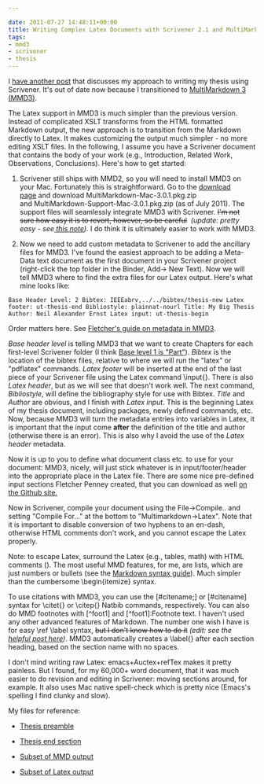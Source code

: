 ```yaml
---

date: 2011-07-27 14:48:11+00:00
title: Writing Complex Latex Documents with Scrivener 2.1 and MultiMarkDown 3
tags:
- mmd3
- scrivener
- thesis
---
```


I [have another post](http://neilernst.net/2010/09/04/some-notes-on-integrating-mendeley-scrivener-multimarkdown-and-xelatex/#comment-362) that discusses my approach to writing my thesis using Scrivener. It's out of date now because I transitioned to [MultiMarkdown 3 (MMD3)](https://github.com/fletcher/peg-multimarkdown).

The Latex support in MMD3 is much simpler than the previous version. Instead of complicated XSLT transforms from the HTML formatted Markdown output, the new approach is to transition from the Markdown directly to Latex. It makes customizing the output much simpler - no more editing XSLT files. In the following, I assume you have a Scrivener document that contains the body of your work (e.g., Introduction, Related Work, Observations, Conclusions). Here's how to get started:

1. Scrivener still ships with MMD2, so you will need to install MMD3 on your Mac. Fortunately this is straightforward. Go to the [download page](https://github.com/fletcher/peg-multimarkdown/downloads) and download MultiMarkdown-Mac-3.0.1.pkg.zip and MultiMarkdown-Support-Mac-3.0.1.pkg.zip (as of July 2011). The support files will seamlessly integrate MMD3 with Scrivener. <del>I'm not sure how easy it is to revert, however, so be careful</del>  _(update: pretty easy - see[ this note](http://www.literatureandlatte.com/forum/viewtopic.php?f=21&t=14379#p102615))._ I do think it is ultimately easier to work with MMD3.

2. Now we need to add custom metadata to Scrivener to add the ancillary files for MMD3. I've found the easiest approach to be adding a Meta-Data text document as the first document in your Scrivener project (right-click the top folder in the Binder, Add-> New Text). Now we will tell MMD3 where to find the extra files for our Latex output. Here's what mine looks like:

` Base Header Level: 2
Bibtex: IEEEabrv,../../bibtex/thesis-new
Latex footer: ut-thesis-end
Bibliostyle: plainnat-nourl
Title: My Big Thesis
Author: Neil Alexander Ernst
Latex input: ut-thesis-begin
`

Order matters here. See [Fletcher's guide on metadata in MMD3](https://github.com/fletcher/peg-multimarkdown/wiki/How-do-I-create-a-MultiMarkdown-document%3F).

_Base header level_ is telling MMD3 that we want to create Chapters for each first-level Scrivener folder (I think [Base level 1 is "Part"](http://en.wikibooks.org/wiki/LaTeX/Document_Structure#Sectioning_Commands)). _Bibtex_ is the location of the bibtex files, relative to where we will run the "latex" or "pdflatex" commands. _Latex footer_ will be inserted at the end of the last piece of your Scrivener file using the Latex command \input{}. There is also _Latex header_, but as we will see that doesn't work well. The next command, _Bibliostyle_, will define the bibliography style for use with Bibtex. _Title_ and _Author_ are obvious, and I finish with _Latex input_. This is the beginning Latex of my thesis document, including packages, newly defined commands, etc. Now, because MMD3 will turn the metadata entries into variables in Latex, it is important that the input come **after** the definition of the title and author (otherwise there is an error). This is also why I avoid the use of the _Latex header_ metadata.

Now it is up to you to define what document class etc. to use for your document: MMD3, nicely, will just stick whatever is in input/footer/header into the appropriate place in the Latex file. There are some nice pre-defined input sections Fletcher Penney created, that you can download as well [on the Github site.](https://github.com/fletcher/peg-multimarkdown-latex-support)

Now in Scrivener, compile your document using the File->Compile.. and setting "Compile For..." at the bottom to "Multimarkdown->Latex". Note that it is important to disable conversion of two hyphens to an en-dash, otherwise HTML comments don't work, and you cannot escape the Latex properly.

Note: to escape Latex, surround the Latex (e.g., tables, math) with HTML comments (<!-- -->). The most useful MMD features, for me, are lists, which are just numbers or bullets (see the [Markdown syntax guide](http://daringfireball.net/projects/markdown/syntax)). Much simpler than the cumbersome \begin{itemize} syntax.

To use citations with MMD3, you can use the [#citename;] or [#citename] syntax for \citet{} or \citep{} Natbib commands, respectively. You can also do MMD footnotes with [^foot1] and [^foot1]:Footnote text. I haven't used any other advanced features of Markdown. The number one wish I have is for easy \ref \label syntax, <del>but I don't know how to do it</del> _(edit: see the [helpful post here](http://www.literatureandlatte.com/forum/viewtopic.php?f=21&t=14379#p102686))_. MMD3 automatically creates a \label{} after each section heading, based on the section name with no spaces.

I don't mind writing raw Latex: emacs+Auctex+refTex makes it pretty painless. But I found, for my 60,000+ word document, that it was much easier to do revision and editing in Scrivener: moving sections around, for example. It also uses Mac native spell-check which is pretty nice (Emacs's spelling I find clunky and slow).

My files for reference:



	
  * [Thesis preamble](https://gist.github.com/1109471)

	
  * [Thesis end section](https://gist.github.com/1109480)

	
  * [Subset of MMD output](https://gist.github.com/1109490)

	
  * [Subset of Latex output](https://gist.github.com/1109478)


